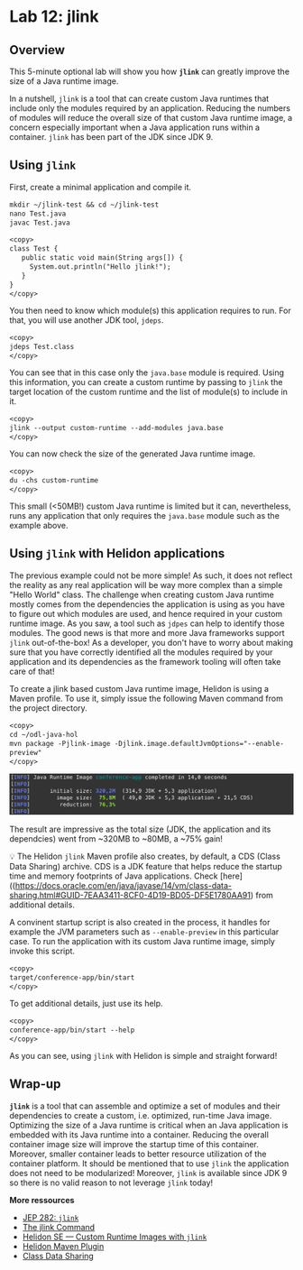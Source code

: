 # Lab 12: jlink

## Overview

This 5-minute optional lab will show you how **`jlink`** can greatly improve the size of a Java runtime image.

In a nutshell, `jlink` is a tool that can create custom Java runtimes that include only the modules required by an application. Reducing the numbers of modules will reduce the overall size of that custom Java runtime image, a concern especially important when a Java application runs within a container. `jlink` has been part of the JDK since JDK 9.

## Using `jlink`


First, create a minimal application and compile it.


```
mkdir ~/jlink-test && cd ~/jlink-test
nano Test.java
javac Test.java
```

```
<copy>
class Test {
   public static void main(String args[]) {
     System.out.println("Hello jlink!");
   }
}
</copy>
```

You then need to know which module(s) this application requires to run. For that, you will use another JDK tool, `jdeps`.

```
<copy>
jdeps Test.class
</copy>
```

You can see that in this case only the `java.base` module is required. Using this information, you can create a custom runtime by passing to `jlink` the target location of the custom runtime and the list of module(s) to include in it.

```
<copy>
jlink --output custom-runtime --add-modules java.base
</copy>
```

You can now check the size of the generated Java runtime image.

```
<copy>
du -chs custom-runtime
</copy>
```

This small (<50MB!) custom Java runtime is limited but it can, nevertheless, runs any application that only requires the `java.base` module such as the example above.


## Using `jlink` with Helidon applications 


The previous example could not be more simple! As such, it does not reflect the reality as any real application will be way more complex than a simple "Hello World" class. The challenge when creating custom Java runtime mostly comes from the dependencies the application is using as you have to figure out which modules are used, and hence required in your custom runtime image. As you saw, a tool such as `jdpes` can help to identify those modules. The good news is that more and more Java frameworks support `jlink` out-of-the-box! As a developer, you don't have to worry about making sure that you have correctly identified all the modules required by your application and its dependencies as the framework tooling will often take care of that!

To create a jlink based custom Java runtime image, Helidon is using a Maven profile. To use it, simply issue the following Maven command from the project directory.

```
<copy>
cd ~/odl-java-hol
mvn package -Pjlink-image -Djlink.image.defaultJvmOptions="--enable-preview"
</copy>
```

![](./images/lab11-1.png " ")

The result are impressive as the total size (JDK, the application and its dependcies) went from ~320MB to ~80MB, a ~75% gain!

💡 The Helidon `jlink` Maven profile also creates, by default, a CDS (Class Data Sharing) archive. CDS is a JDK feature that helps reduce the startup time and memory footprints of Java applications. Check [here]((https://docs.oracle.com/en/java/javase/14/vm/class-data-sharing.html#GUID-7EAA3411-8CF0-4D19-BD05-DF5E1780AA91) from additional details.

A convinent startup script is also created in the process, it handles for example the JVM parameters such as `--enable-preview` in this particular case. To run the application with its custom Java runtime image, simply invoke this script.

```
<copy>
target/conference-app/bin/start
</copy>
```

To get additional details, just use its help.
```
<copy>
conference-app/bin/start --help
</copy>
```

As you can see, using `jlink` with Helidon is simple and straight forward!


## Wrap-up

**`jlink`** is a tool that can assemble and optimize a set of modules and their dependencies to create a custom, i.e. optimized, run-time Java image. Optimizing the size of a Java runtime is critical when an Java application is embedded with its Java runtime into a container. Reducing the overall container image size will improve the startup time of this container. Moreover, smaller container leads to better resource utilization of the container platform.  It should be mentioned that to use `jlink` the application does not need to be modularized! Moreover, `jlink` is available since JDK 9 so there is no valid reason to not leverage `jlink` today!

**More ressources**
* [JEP 282: `jlink`](https://openjdk.java.net/jeps/282)
* [The jlink Command](https://docs.oracle.com/en/java/javase/14/docs/specs/man/jlink.html)
* [Helidon SE — Custom Runtime Images with `jlink`](https://helidon.io/docs/v2/#/se/guides/37_jlink_image)
* [Helidon Maven Plugin](https://github.com/oracle/helidon-build-tools/tree/master/helidon-maven-plugin#goal-jlink-image)
* [Class Data Sharing](https://docs.oracle.com/en/java/javase/14/vm/class-data-sharing.html#GUID-7EAA3411-8CF0-4D19-BD05-DF5E1780AA91)



 